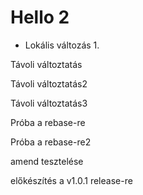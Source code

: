 # Hello 2

* Lokális változás 1.

Távoli változtatás

Távoli változtatás2

Távoli változtatás3

Próba a rebase-re

Próba a rebase-re2

amend tesztelése

előkészítés a v1.0.1 release-re


